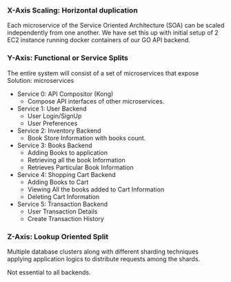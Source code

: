### X-Axis Scaling: Horizontal duplication

Each microservice of the Service Oriented Architecture (SOA) can be scaled independently from one another. We have set this up with initial setup of 2 EC2 instance running docker containers of our GO API backend.

### Y-Axis: Functional or Service Splits

The entire system will consist of a set of microservices that expose 
Solution: microservices
- Service 0: API Compositor (Kong)
  - Compose API interfaces of other microservices.
- Service 1: User Backend
  - User Login/SignUp
  - User Preferences
- Service 2: Inventory Backend
  - Book Store Information with books count.
- Service 3: Books Backend
  - Adding Books to application
  - Retrieving all the book Information
  - Retrieves Particular Book Information
- Service 4: Shopping Cart Backend
  - Adding Books to Cart
  - Viewing All the books added to Cart Information
  - Deleting Cart Information
- Service 5: Transaction Backend
  - User Transaction Details
  - Create Transaction History

### Z-Axis: Lookup Oriented Split

Multiple database clusters along with different sharding techniques applying application logics to distribute requests among the shards.

Not essential to all backends.

